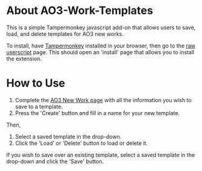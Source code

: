 <h1>About AO3-Work-Templates</h1>
<p>This is a simple Tampermonkey javascript add-on that allows users to save, load, and delete templates for AO3 new works.</p>

<p>To install, have <a href="https://www.tampermonkey.net">Tampermonkey</a> installed in your browser, then go to the <a href="https://github.com/existential-decline/AO3-Work-Templates/raw/refs/heads/main/AO3-Work-Templates.user.js">raw userscript</a> page. This should open an 'install' page that allows you to install the extension.</p>

<h1>How to Use</h1>
<ol>
  <li>Complete the <a href="https://archiveofourown.org/works/new">AO3 New Work page</a> with all the information you wish to save to a template.</li>
<li>Press the 'Create' button and fill in a name for your new template.</li></ol>
Then,
<ol> 
  <li>Select a saved template in the drop-down.</li>
  <li>Click the 'Load' or 'Delete' button to load or delete it.</li></ol>
  
If you wish to save over an existing template, select a saved template in the drop-down and click the 'Save' button.


